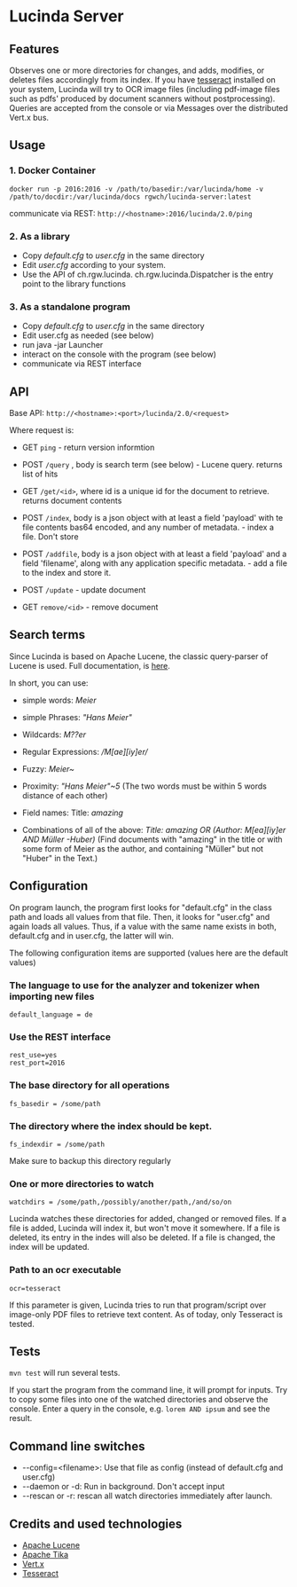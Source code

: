 # Lucinda Server

## Features

Observes one or more directories for changes, and adds, modifies, or deletes files accordingly from its index. 
If you have [tesseract](https://github.com/tesseract-ocr) installed on your system, Lucinda will try to OCR image files (including  pdf-image files such as pdfs' produced by document scanners without postprocessing).
Queries are accepted from the console or via Messages over the distributed Vert.x bus.

## Usage

### 1. Docker Container

`docker run -p 2016:2016 -v /path/to/basedir:/var/lucinda/home -v /path/to/docdir:/var/lucinda/docs rgwch/lucinda-server:latest`

communicate via REST: `http://<hostname>:2016/lucinda/2.0/ping`


### 2. As a library

 * Copy *default.cfg* to *user.cfg* in the same directory
 * Edit *user.cfg* according to your system.
 * Use the API of ch.rgw.lucinda. ch.rgw.lucinda.Dispatcher is the entry point to the library functions

### 3. As a standalone program
 
 * Copy *default.cfg* to *user.cfg* in the same directory
 * Edit user.cfg as needed (see below)
 * run java -jar Launcher
 * interact on the console with the program (see below)
 * communicate via REST interface

## API

Base API: `http://<hostname>:<port>/lucinda/2.0/<request>`

Where request is:

* GET `ping` - return version informtion

* POST `/query` , body is search term (see below) - Lucene query. returns list of hits

* GET  `/get/<id>`, where id is a unique id for the document to retrieve. returns document contents

* POST `/index`, body is a json object with at least a field 'payload' with te file contents bas64 encoded, and any number of 
  metadata. - index a file. Don't store

* POST `/addfile`, body is a json object with at least a field 'payload' and a field 'filename', along with
  any application specific metadata. - add a file to the index and store it.

* POST `/update` - update document

* GET `remove/<id>` - remove document


## Search terms

Since Lucinda is based on Apache Lucene, the classic query-parser of Lucene is used. 
Full documentation, is [here](http://lucene.apache.org/core/5_5_0/queryparser/org/apache/lucene/queryparser/classic/package-summary.html#package_description_).
 
In short, you can use:

 * simple words: *Meier*
 
 * simple Phrases: *"Hans Meier"*
 
 * Wildcards:   *M??er*
 
 * Regular Expressions: */M[ae][iy]er/*
 
 * Fuzzy:  *Meier~*
 
 * Proximity: *"Hans Meier"~5* (The two words must be within 5 words distance of each other) 

 * Field names: Title: *amazing*
 
 * Combinations of all of the above: *Title: amazing OR (Author: M[ea][iy]er AND Müller -Huber)* (Find documents with "amazing" in the title 
 or with some form of Meier as the author, and containing "Müller" but not "Huber" in the Text.) 
 
## Configuration
 
On program launch, the program first looks for "default.cfg" in the class path and loads all values from that file. Then, it looks for "user.cfg" and
again loads all values. Thus, if a value with the same name exists in both, default.cfg and in user.cfg, the latter will win.
 
The following configuration items are supported (values here are the default values)
 
### The language to use for the analyzer and tokenizer when importing new files

    default_language = de  
 
 
### Use the REST interface

    rest_use=yes
    rest_port=2016  

### The base directory for all operations

    fs_basedir = /some/path
  
  
### The directory where the index should be kept. 

    fs_indexdir = /some/path
  
Make sure to backup this directory regularly  
  
### One or more directories to watch

    watchdirs = /some/path,/possibly/another/path,/and/so/on
  
Lucinda watches these directories for added, changed or removed files. If a file is added, Lucinda will index it, but won't move it somewhere. If a file is deleted, its entry in the indes will also be deleted. If a file is changed, the index will be updated.
  
### Path to an ocr executable

    ocr=tesseract

If this parameter is given, Lucinda tries to run that program/script over image-only PDF 
files to retrieve text content. As of today, only Tesseract is tested.

  
## Tests
  
`mvn test` will run several tests. 

If you start the program from the command line, it will prompt for inputs. Try to copy some files into one of the watched directories and observe the console.
  Enter a query in the console, e.g. `lorem AND ipsum` and see the result.
  
  
## Command line switches

 * --config=&lt;filename&gt;: Use that file as config (instead of default.cfg and user.cfg)
 * --daemon or -d: Run in background. Don't accept input
 * --rescan or -r: rescan all watch directories immediately after launch.
 
  
## Credits and used technologies  

 * [Apache Lucene](http://lucene.apache.org)
 * [Apache Tika](http://tika.apache.org)
 * [Vert.x](http://vertx.io)
 * [Tesseract](https://github.com/tesseract-ocr/tesseract)
 
